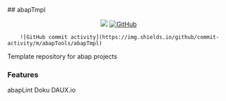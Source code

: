 <div id="top"></div>
## abapTmpl

<p align="center">
    <a href="https://github.com/abapTools/abapTmpl/contributors" alt="Contributors">
        <img src="https://img.shields.io/github/contributors/badges/shields" /></a>
	<a href="https://github.com/abapTools/abapTmpl/blob/master/LICENSE" alt="Licence">
		<img alt="GitHub" src="https://img.shields.io/github/license/abapTools/abapTmpl?label=MIT"></a>
		
		![GitHub commit activity](https://img.shields.io/github/commit-activity/m/abapTools/abapTmpl)
		
		
</p>

Template repository for abap projects

### Features

abapLint
Doku DAUX.io

